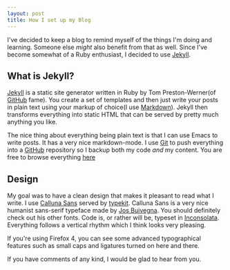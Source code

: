 ```yaml
---
layout: post
title: How I set up my Blog
---
```


I've decided to keep a blog to remind myself of the things I'm doing
and learning. Someone else *might* also benefit from that as
well. Since I've become somewhat of a Ruby enthusiast, I decided to
use [Jekyll][].

## What is Jekyll?

[Jekyll][] is a static site generator written in Ruby by Tom
Preston-Werner(of [GitHub][] fame). You create a set of templates and
then just write your posts in plain text using your
markup of choice(I use [Markdown][]). Jekyll then transforms everything
into static HTML that can be served by pretty much anything you like.

The nice thing about everything being plain text is that I can use
Emacs to write posts. It has a very nice markdown-mode. I use [Git][]
to push everything into a [GitHub][] repository so I backup both my
code *and* my content. You are free to browse everything [here][1]

## Design

My goal was to have a clean design that makes it pleasant to read what
I write. I use [Calluna Sans][cs] served by [typekit][]. Calluna Sans
is a very nice humanist sans-serif typeface made by [Jos
Buivegna][jb]. You should definitely check out his other fonts. Code
is, or rather will be, typeset in [<span
class="m">Inconsolata</span>][i]. Everything follows a
vertical rhythm which I think looks very pleasing.

If you're using Firefox 4, you can see some advanced
typographical features such as small caps and ligatures turned on here
and there.

If you have comments of any kind, I would be glad to hear from you.

[Jekyll]: <https://github.com/mojombo/jekyll>
[Markdown]: <http://daringfireball.net/projects/markdown/>
[Git]: <http://git-scm.com/>
[Github]: <https://www.github.com>
[Heroku]: <http://www.heroku.com>
[cs]: <http://www.josbuivenga.demon.nl/calluna.html>
[jb]: <http://www.josbuivenga.demon.nl/index.html>
[typekit]: <http://www.typekit.com>
[i]:<http://www.levien.com/type/myfonts/inconsolata.html>
[1]: <https://github.com/miloshadzic/miloshadzic.github.com>
